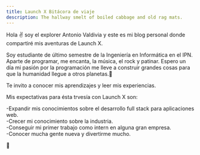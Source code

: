 ```yaml
---
title: Launch X Bitácora de viaje
description: The hallway smelt of boiled cabbage and old rag mats.
---
```


Hola ✌️  soy el explorer Antonio Valdivia y este es mi blog personal donde compartiré mis aventuras de Launch X.

Soy estudiante de último semestre de la Ingeniería en Informática en el IPN.<br>
Aparte de programar, me encanta, la música, el rock y patinar.
Espero un día mi pasión por la programación me lleve a construir grandes cosas para que la humanidad llegue a otros planetas.🚀

Te invito a conocer mis aprendizajes y leer mis experiencias.


Mis expectativas para ésta trvesía con Launch X son:

-Expandir mis conocimientos sobre el desarrollo full stack para aplicaciones web.<br>
-Crecer mi conocimiento sobre la industria.<br>
-Conseguir mi primer trabajo como intern en alguna gran empresa.<br>
-Conocer mucha gente nueva y divertirme mucho.

🚀
